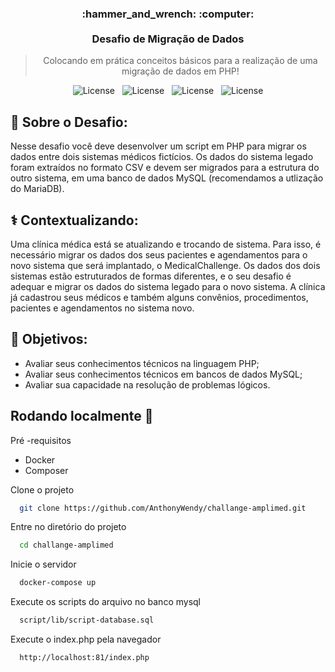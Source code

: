 <h3 align="center">
  :hammer_and_wrench: :computer:
  <br><br>
  Desafio de Migração de Dados
</h3>

<blockquote align="center">Colocando em prática conceitos básicos para a realização de uma migração de dados em PHP!</blockquote>

<p align="center">
  <img alt="License" src="https://shields.io/badge/PHP-grey?logo=php&style=flat">&nbsp;&nbsp;
  <img alt="License" src="https://shields.io/badge/MySQL-grey?logo=mysql&style=flat">&nbsp;&nbsp;
  <img alt="License" src="https://shields.io/badge/MariaDB-grey?logo=mariadb&style=flat">&nbsp;&nbsp;
  <img alt="License" src="https://img.shields.io/badge/license-MIT-%2304D361">
</p>

## :rocket: Sobre o Desafio:

Nesse desafio você deve desenvolver um script em PHP para migrar os dados entre dois sistemas médicos fictícios. Os dados do sistema legado foram extraídos no formato CSV e devem ser migrados para a estrutura do outro sistema, em uma banco de dados MySQL (recomendamos a utlização do MariaDB).

## :medical_symbol: Contextualizando:

Uma clínica médica está se atualizando e trocando de sistema. Para isso, é necessário migrar os dados dos seus pacientes e agendamentos para o novo sistema que será implantado, o MedicalChallenge. Os dados dos dois sistemas estão estruturados de formas diferentes, e o seu desafio é adequar e migrar os dados do sistema legado para o novo sistema. A clínica já cadastrou seus médicos e também alguns convênios, procedimentos, pacientes e agendamentos no sistema novo.

## :dart: Objetivos:

* Avaliar seus conhecimentos técnicos na linguagem PHP;
* Avaliar seus conhecimentos técnicos em bancos de dados MySQL;
* Avaliar sua capacidade na resolução de problemas lógicos.



## Rodando localmente :car:

Pré -requisitos

- Docker
- Composer


Clone o projeto

```bash
  git clone https://github.com/AnthonyWendy/challange-amplimed.git
```

Entre no diretório do projeto

```bash
  cd challange-amplimed
```

Inicie o servidor

```bash
  docker-compose up
```

Execute os scripts do arquivo no banco mysql
```bash
  script/lib/script-database.sql
```

Execute o index.php pela navegador
```bash
  http://localhost:81/index.php
```

